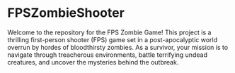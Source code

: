 # FPSZombieShooter
Welcome to the repository for the FPS Zombie Game! This project is a thrilling first-person shooter (FPS) game set in a post-apocalyptic world overrun by hordes of bloodthirsty zombies. As a survivor, your mission is to navigate through treacherous environments, battle terrifying undead creatures, and uncover the mysteries behind the outbreak.
